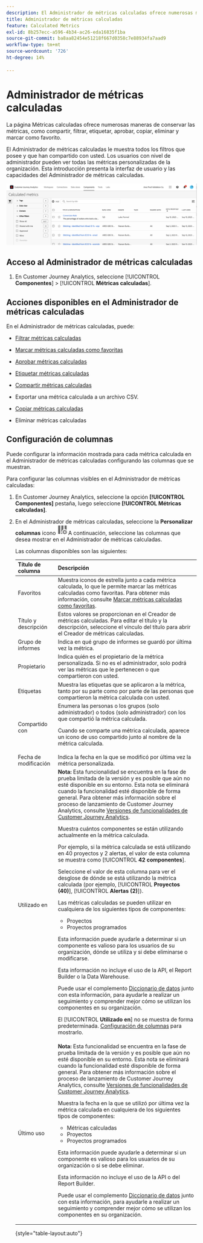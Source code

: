 ```yaml
---
description: El Administrador de métricas calculadas ofrece numerosas maneras de conservar las métricas, como compartir, filtrar, etiquetar, aprobar, copiar, eliminar y marcar como favoritos.
title: Administrador de métricas calculadas
feature: Calculated Metrics
exl-id: 8b257ecc-a596-4b34-ac26-eda16835f1ba
source-git-commit: ba8aa82454e51218f667d0358c7e88934fa7aad9
workflow-type: tm+mt
source-wordcount: '726'
ht-degree: 14%

---
```


# Administrador de métricas calculadas

La página Métricas calculadas ofrece numerosas maneras de conservar las métricas, como compartir, filtrar, etiquetar, aprobar, copiar, eliminar y marcar como favorito.

El Administrador de métricas calculadas le muestra todos los filtros que posee y que han compartido con usted. Los usuarios con nivel de administrador pueden ver todas las métricas personalizadas de la organización. Esta introducción presenta la interfaz de usuario y las capacidades del Administrador de métricas calculadas.

![](assets/calc-metric-manager.png)

## Acceso al Administrador de métricas calculadas

1. En Customer Journey Analytics, seleccione [!UICONTROL **Componentes**] > [!UICONTROL **Métricas calculadas**].

## Acciones disponibles en el Administrador de métricas calculadas

En el Administrador de métricas calculadas, puede:

* [Filtrar métricas calculadas](/help/components/calc-metrics/cm-workflow/cm-filter.md)

* [Marcar métricas calculadas como favoritas](/help/components/calc-metrics/cm-workflow/cm-favorite.md)

* [Aprobar métricas calculadas](/help/components/calc-metrics/cm-workflow/cm-approving.md)

* [Etiquetar métricas calculadas](/help/components/calc-metrics/cm-workflow/cm-tagging.md)

* [Compartir métricas calculadas](/help/components/calc-metrics/cm-workflow/cm-sharing.md)

* Exportar una métrica calculada a un archivo CSV.

* [Copiar métricas calculadas](/help/components/calc-metrics/cm-workflow/cm-copy.md)

* Eliminar métricas calculadas

## Configuración de columnas

Puede configurar la información mostrada para cada métrica calculada en el Administrador de métricas calculadas configurando las columnas que se muestran.

Para configurar las columnas visibles en el Administrador de métricas calculadas:

1. En Customer Journey Analytics, seleccione la opción **[!UICONTROL Componentes]** pestaña, luego seleccione **[!UICONTROL Métricas calculadas]**.

1. En el Administrador de métricas calculadas, seleccione la **Personalizar columnas** icono ![Icono Personalizar columnas](assets/customize-columns-icon.png)A continuación, seleccione las columnas que desea mostrar en el Administrador de métricas calculadas.

   Las columnas disponibles son las siguientes:

   | Título de columna | Descripción |
   |---|---|
   | Favoritos | Muestra iconos de estrella junto a cada métrica calculada, lo que le permite marcar las métricas calculadas como favoritas. Para obtener más información, consulte [Marcar métricas calculadas como favoritas](/help/components/calc-metrics/cm-workflow/cm-favorite.md). |
   | Título y descripción | Estos valores se proporcionan en el Creador de métricas calculadas. Para editar el título y la descripción, seleccione el vínculo del título para abrir el Creador de métricas calculadas. |
   | Grupo de informes | Indica en qué grupo de informes se guardó por última vez la métrica. |
   | Propietario | Indica quién es el propietario de la métrica personalizada. Si no es el administrador, solo podrá ver las métricas que le pertenecen o que compartieron con usted. |
   | Etiquetas | Muestra las etiquetas que se aplicaron a la métrica, tanto por su parte como por parte de las personas que compartieron la métrica calculada con usted. |
   | Compartido con | Enumera las personas o los grupos (solo administrador) o todos (solo administrador) con los que compartió la métrica calculada. <p>Cuando se comparte una métrica calculada, aparece un icono de uso compartido junto al nombre de la métrica calculada.</p> |
   | Fecha de modificación | Indica la fecha en la que se modificó por última vez la métrica personalizada. |
   | Utilizado en | **Nota:** Esta funcionalidad se encuentra en la fase de prueba limitada de la versión y es posible que aún no esté disponible en su entorno. Esta nota se eliminará cuando la funcionalidad esté disponible de forma general. Para obtener más información sobre el proceso de lanzamiento de Customer Journey Analytics, consulte [Versiones de funcionalidades de Customer Journey Analytics](/help/release-notes/releases.md).<p>Muestra cuántos componentes se están utilizando actualmente en la métrica calculada. <p>Por ejemplo, si la métrica calculada se está utilizando en 40 proyectos y 2 alertas, el valor de esta columna se muestra como [!UICONTROL **42 componentes**].</p> <p>Seleccione el valor de esta columna para ver el desglose de dónde se está utilizando la métrica calculada (por ejemplo, [!UICONTROL **Proyectos (40)**], [!UICONTROL **Alertas (2)**]).</p><p>Las métricas calculadas se pueden utilizar en cualquiera de los siguientes tipos de componentes:</p> <ul><li>Proyectos</li><li>Proyectos programados</li></ul><p>Esta información puede ayudarle a determinar si un componente es valioso para los usuarios de su organización, dónde se utiliza y si debe eliminarse o modificarse.</p><p>Esta información no incluye el uso de la API, el Report Builder o la Data Warehouse.</p><p>Puede usar el complemento [Diccionario de datos](/help/components/data-dictionary/data-dictionary-overview.md) junto con esta información, para ayudarle a realizar un seguimiento y comprender mejor cómo se utilizan los componentes en su organización.</p><p>El [!UICONTROL **Utilizado en**] no se muestra de forma predeterminada. [Configuración de columnas](#configure-columns) para mostrarlo.</p> |
   | Último uso | **Nota:** Esta funcionalidad se encuentra en la fase de prueba limitada de la versión y es posible que aún no esté disponible en su entorno. Esta nota se eliminará cuando la funcionalidad esté disponible de forma general. Para obtener más información sobre el proceso de lanzamiento de Customer Journey Analytics, consulte [Versiones de funcionalidades de Customer Journey Analytics](/help/release-notes/releases.md).<p>Muestra la fecha en la que se utilizó por última vez la métrica calculada en cualquiera de los siguientes tipos de componentes:</p> <ul><li>Métricas calculadas </li><li>Proyectos</li><li>Proyectos programados</li></ul> <p>Esta información puede ayudarle a determinar si un componente es valioso para los usuarios de su organización o si se debe eliminar.</p><p>Esta información no incluye el uso de la API o del Report Builder.</p><p>Puede usar el complemento [Diccionario de datos](/help/components/data-dictionary/data-dictionary-overview.md) junto con esta información, para ayudarle a realizar un seguimiento y comprender mejor cómo se utilizan los componentes en su organización. |

   {style="table-layout:auto"}
